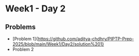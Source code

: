 # Week1 - Day 2

## Problems
- [Problem 1]{https://github.com/aditya-chdhry/PIPTP-Prep-2025/blob/main/Week1/Day2/solution%201}
- Problem 2
